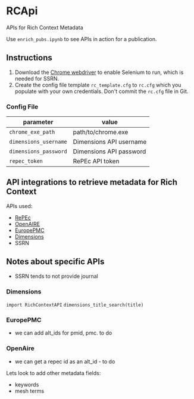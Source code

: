 # RCApi

APIs for Rich Context Metadata

Use `enrich_pubs.ipynb` to see APIs in action for a publication.


## Instructions

1. Download the [Chrome webdriver](https://chromedriver.chromium.org/downloads) to enable Selenium to run, which is needed for SSRN.
2. Create the config file template `rc_template.cfg` to `rc.cfg` which you populate with your own credentials. Don't commit the `rc.cfg` file in Git.


### Config File

| parameter | value | 
| --- | --- |
| `chrome_exe_path` | path/to/chrome.exe |
| `dimensions_username` | Dimensions API username |
| `dimensions_password` | Dimensions API password |
| `repec_token` | RePEc API token |


## API integrations to retrieve metadata for Rich Context

APIs used:

  * [RePEc](https://ideas.repec.org/api.html)
  * [OpenAIRE](https://develop.openaire.eu/)
  * [EuropePMC](https://europepmc.org/RestfulWebService)
  * [Dimensions](https://docs.dimensions.ai/dsl/api.html)
  * SSRN


## Notes about specific APIs

* SSRN tends to not provide journal

### Dimensions
`import RichContextAPI`
`dimensions_title_search(title)`

### EuropePMC
- we can add alt_ids for pmid, pmc. to do

### OpenAire
- we can get a repec id as an alt_id - to do

Lets look to add other metadata fields:
* keywords
* mesh terms
